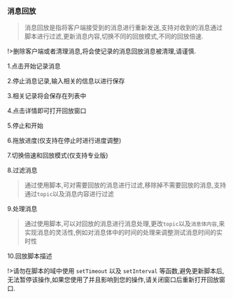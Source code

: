 ### 消息回放

> 消息回放是指将客户端接受到的消息进行重新发送,支持对收到的消息通过脚本进行过滤,更新消息内容,切换不同的回放模式,不同的回放倍速.

!>删除客户端或者清理消息,将会使记录的消息回放消息被清理,请谨慎.

1.点击开始记录消息

2.停止消息记录,输入相关的信息以进行保存

3.相关记录将会保存在列表中

4.点击详情即可打开回放窗口

5.停止和开始

6.拖放进度(仅支持在停止时进行进度调整)

7.切换倍速和回放模式(仅支持专业版)

8.过滤消息

> 通过使用脚本,可对需要回放的消息进行过滤,移除掉不需要回放的消息,支持通过`topic`以及消息内容进行过滤

9.处理消息

> 通过使用脚本,可以对回放的消息进行消息处理,更改`topic`以及`消息体内容`,来实现消息的灵活性,例如对消息体中的时间的处理来调整测试消息时间的实时性

10.回放脚本描述

!>请勿在脚本的域中使用 `setTimeout` 以及 `setInterval` 等函数,避免更新脚本后,无法暂停该操作,如果您使用了并且影响到您的操作,请关闭窗口后重新打开回放窗口.
